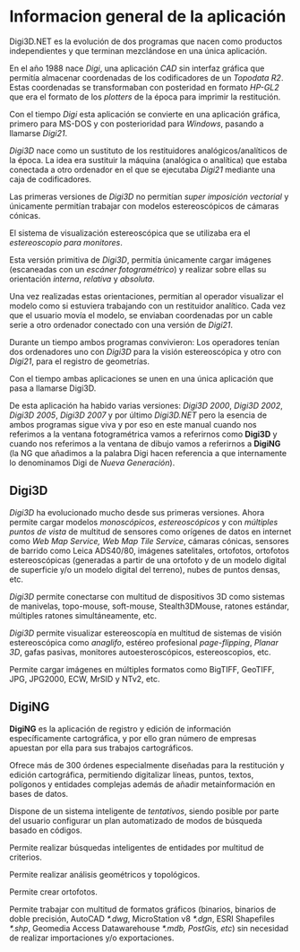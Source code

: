 # Informacion general de la aplicación

Digi3D.NET es la evolución de dos programas que nacen como productos independientes y que terminan mezclándose en una única aplicación.

En el año 1988 nace _Digi_, una aplicación _CAD_ sin interfaz gráfica que permitía almacenar coordenadas de los codificadores de un _Topodata R2_. Estas coordenadas se transformaban con posteridad en formato _HP-GL2_ que era el formato de los _plotters_ de la época para imprimir la restitución.

Con el tiempo _Digi_ esta aplicación se convierte en una aplicación gráfica, primero para MS-DOS y con posterioridad para _Windows_, pasando a llamarse _Digi21_.

_Digi3D_ nace como un sustituto de los restituidores analógicos/analíticos de la época. La idea era sustituir la máquina \(analógica o analítica\) que estaba conectada a otro ordenador en el que se ejecutaba _Digi21_ mediante una caja de codificadores.

Las primeras versiones de _Digi3D_ no permitían _super imposición vectorial_ y únicamente permitían trabajar con modelos estereoscópicos de cámaras cónicas.

El sistema de visualización estereoscópica que se utilizaba era el _estereoscopio para monitores_.

Esta versión primitiva de _Digi3D_, permitía únicamente cargar imágenes \(escaneadas con un _escáner fotogramétrico_\) y realizar sobre ellas su orientación _interna_, _relativa_ y _absoluta_.

Una vez realizadas estas orientaciones, permitían al operador visualizar el modelo como si estuviera trabajando con un restituidor analítico. Cada vez que el usuario movía el modelo, se enviaban coordenadas por un cable serie a otro ordenador conectado con una versión de _Digi21_.

Durante un tiempo ambos programas convivieron: Los operadores tenían dos ordenadores uno con _Digi3D_ para la visión estereoscópica y otro con _Digi21_, para el registro de geometrías.

Con el tiempo ambas aplicaciones se unen en una única aplicación que pasa a llamarse Digi3D.

De esta aplicación ha habido varias versiones: _Digi3D 2000_, _Digi3D 2002_, _Digi3D 2005_, _Digi3D 2007_ y por último _Digi3D.NET_ pero la esencia de ambos programas sigue viva y por eso en este manual cuando nos referimos a la ventana fotogramétrica vamos a referirnos como **Digi3D** y cuando nos referimos a la ventana de dibujo vamos a referirnos a **DigiNG** \(la NG que añadimos a la palabra Digi hacen referencia a que internamente lo denominamos Digi de _Nueva Generación_\).

## Digi3D

_Digi3D_ ha evolucionado mucho desde sus primeras versiones. Ahora permite cargar modelos _monoscópicos_, _estereoscópicos_ y con _múltiples puntos de vista_ de multitud de sensores como orígenes de datos en internet como _Web Map Service, Web Map Tile Service_, cámaras cónicas, sensores de barrido como Leica ADS40/80, imágenes satelitales, ortofotos, ortofotos estereoscópicas \(generadas a partir de una ortofoto y de un modelo digital de superficie y/o un modelo digital del terreno\), nubes de puntos densas, etc.

_Digi3D_ permite conectarse con multitud de dispositivos 3D como sistemas de manivelas, topo-mouse, soft-mouse, Stealth3DMouse, ratones estándar, múltiples ratones simultáneamente, etc.

_Digi3D_ permite visualizar estereoscopía en multitud de sistemas de visión estereoscópica como _anaglifo_, estéreo profesional _page-flipping_, _Planar 3D_, gafas pasivas, monitores autoesteroscópicos, estereoscopios, etc.

Permite cargar imágenes en múltiples formatos como BigTIFF, GeoTIFF, JPG, JPG2000, ECW, MrSID y NTv2, etc.

## DigiNG

**DigiNG** es la aplicación de registro y edición de información específicamente cartográfica, y por ello gran número de empresas apuestan por ella para sus trabajos cartográficos.

Ofrece más de 300 órdenes especialmente diseñadas para la restitución y edición cartográfica, permitiendo digitalizar líneas, puntos, textos, polígonos y entidades complejas además de añadir metainformación en bases de datos.

Dispone de un sistema inteligente de _tentativos_, siendo posible por parte del usuario configurar un plan automatizado de modos de búsqueda basado en códigos.

Permite realizar búsquedas inteligentes de entidades por multitud de criterios.

Permite realizar análisis geométricos y topológicos.

Permite crear ortofotos.

Permite trabajar con multitud de formatos gráficos \(binarios, binarios de doble precisión, AutoCAD _\*.dwg_, MicroStation v8 _\*.dgn_, ESRI Shapefiles _\*.shp_, Geomedia Access Datawarehouse _\*.mdb, PostGis, etc_\) sin necesidad de realizar importaciones y/o exportaciones.

